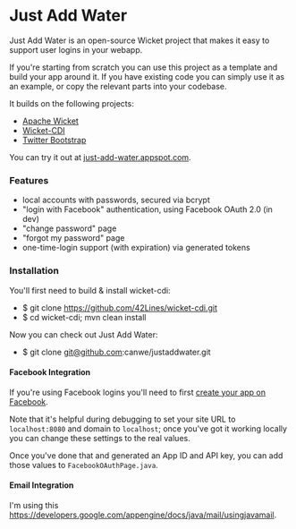 # Just Add Water

Just Add Water is an open-source Wicket project that makes it easy to support user logins in your webapp.

If you're starting from scratch you can use this project as a template and build your app around it.
If you have existing code you can simply use it as an example, or copy the relevant parts into your codebase.


It builds on the following projects:

 * [Apache Wicket](http://wicket.apache.org)
 * [Wicket-CDI](https://github.com/42Lines/wicket-cdi)
 * [Twitter Bootstrap](http://twitter.github.com/bootstrap/)

You can try it out at [just-add-water.appspot.com](http://just-add-water.appspot.com).


### Features

 * local accounts with passwords, secured via bcrypt
 * "login with Facebook" authentication, using Facebook OAuth 2.0 (in dev)
 * "change password" page
 * "forgot my password" page
 * one-time-login support (with expiration) via generated tokens


### Installation

You'll first need to build & install wicket-cdi:

 * $ git clone https://github.com/42Lines/wicket-cdi.git
 * $ cd wicket-cdi; mvn clean install

Now you can check out Just Add Water:

 * $ git clone git@github.com:canwe/justaddwater.git

#### Facebook Integration

If you're using Facebook logins you'll need to first [create your app on Facebook](https://developers.facebook.com/apps).

Note that it's helpful during debugging to set your site URL to `localhost:8080` and domain to `localhost`; once
you've got it working locally you can change these settings to the real values.

Once you've done that and generated an App ID and API key, you can add those values to `FacebookOAuthPage.java`.

#### Email Integration

I'm using this https://developers.google.com/appengine/docs/java/mail/usingjavamail.



